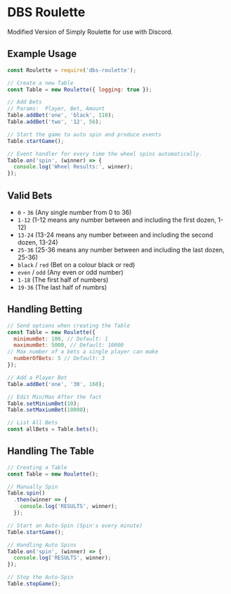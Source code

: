 # DBS Roulette
Modified Version of Simply Roulette for use with Discord.

## Example Usage

```js
const Roulette = require('dbs-roulette');

// Create a new Table
const Table = new Roulette({ logging: true });

// Add Bets
// Params:  Player, Bet, Amount
Table.addBet('one', 'black', 110);
Table.addBet('two', '12', 56);

// Start the game to auto spin and produce events
Table.startGame();

// Event handler for every time the wheel spins automatically.
Table.on('spin', (winner) => {
  console.log('Wheel Results:', winner);
});
```

## Valid Bets

- `0` - `36` (Any single number from 0 to 36)
- `1-12` (1-12 means any number between and including the first dozen, 1-12)
- `13-24` (13-24 means any number between and including the second dozen, 13-24)
- `25-36` (25-36 means any number between and including the last dozen, 25-36)
- `black` / `red` (Bet on a colour black or red)
- `even` / `odd` (Any even or odd number)
- `1-18` (The first half of numbers)
- `19-36` (The last half of numbrs)

## Handling Betting

```js
// Send options when creating the Table
const Table = new Roulette({
  minimumBet: 100, // Default: 1
  maximumBet: 5000, // Default: 10000
// Max number of a bets a single player can make
  numberOfBets: 5 // Default: 3
});

// Add a Player Bet
Table.addBet('one', '30', 160);

// Edit Min/Max After the fact
Table.setMiniumBet(10);
Table.setMaxiumBet(10000);

// List All Bets
const allBets = Table.bets();
```

## Handling The Table

```js
// Creating a Table
const Table = new Roulette();

// Manually Spin
Table.spin()
  .then(winner => {
    console.log('RESULTS', winner);
  });

// Start an Auto-Spin (Spin's every minute)
Table.startGame();

// Handling Auto Spins
Table.on('spin', (winner) => {
  console.log('RESULTS', winner);
});

// Stop the Auto-Spin
Table.stopGame();
```
